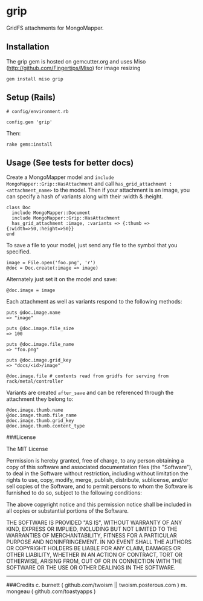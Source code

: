 grip
====

GridFS attachments for MongoMapper.

Installation
------------

The grip gem is hosted on gemcutter.org and uses Miso (http://github.com/Fingertips/Miso) for image resizing

    gem install miso grip

Setup (Rails)
-------------

    # config/environment.rb

    config.gem 'grip'

Then:

    rake gems:install





Usage (See tests for better docs)
---------------------------------

Create a MongoMapper model and `include MongoMapper::Grip::HasAttachment` and call `has_grid_attachment :<attachment_name>` to the model. Then if your attachment is an image, you can specify a hash of variants along with their :width & :height.


    class Doc
      include MongoMapper::Document
      include MongoMapper::Grip::HasAttachment
      has_grid_attachment :image, :variants => {:thumb => {:width=>50,:height=>50}}
    end
    
To save a file to your model, just send any file to the symbol that you specified.

    image = File.open('foo.png', 'r')
    @doc = Doc.create(:image => image)
    
Alternately just set it on the model and save:

    @doc.image = image
    
Each attachment as well as variants respond to the following methods:

    puts @doc.image.name 
    => "image"
    
    puts @doc.image.file_size
    => 100
    
    puts @doc.image.file_name
    => "foo.png"
    
    puts @doc.image.grid_key
    => "docs/<id>/image"    
    
    @doc.image.file # contents read from gridfs for serving from rack/metal/controller 
    
Variants are created `after_save` and can be referenced through the attachment they belong to:

    @doc.image.thumb.name
    @doc.image.thumb.file_name
    @doc.image.thumb.grid_key
    @doc.image.thumb.content_type
    

###License

The MIT License

Permission is hereby granted, free of charge, to any person obtaining a copy
of this software and associated documentation files (the "Software"), to deal
in the Software without restriction, including without limitation the rights
to use, copy, modify, merge, publish, distribute, sublicense, and/or sell
copies of the Software, and to permit persons to whom the Software is
furnished to do so, subject to the following conditions:

The above copyright notice and this permission notice shall be included in
all copies or substantial portions of the Software.

THE SOFTWARE IS PROVIDED "AS IS", WITHOUT WARRANTY OF ANY KIND, EXPRESS OR
IMPLIED, INCLUDING BUT NOT LIMITED TO THE WARRANTIES OF MERCHANTABILITY,
FITNESS FOR A PARTICULAR PURPOSE AND NONINFRINGEMENT. IN NO EVENT SHALL THE
AUTHORS OR COPYRIGHT HOLDERS BE LIABLE FOR ANY CLAIM, DAMAGES OR OTHER
LIABILITY, WHETHER IN AN ACTION OF CONTRACT, TORT OR OTHERWISE, ARISING FROM,
OUT OF OR IN CONNECTION WITH THE SOFTWARE OR THE USE OR OTHER DEALINGS IN
THE SOFTWARE.

***

###Credits
c. burnett ( github.com/twoism || twoism.posterous.com )
m. mongeau ( github.com/toastyapps )



